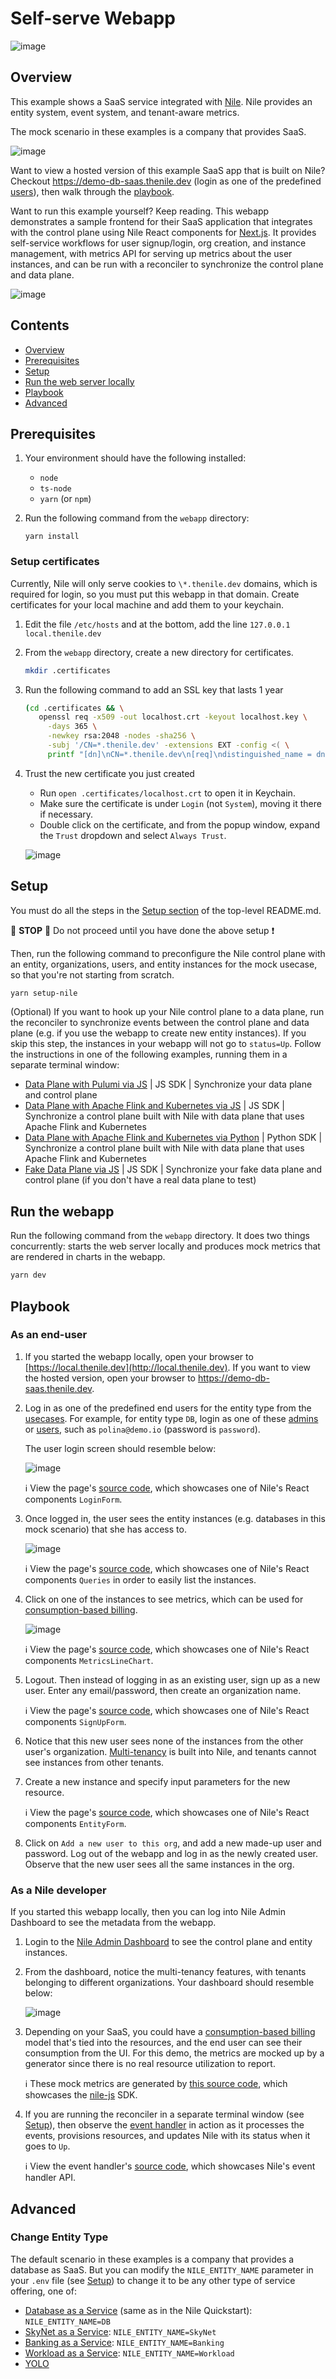 # Self-serve Webapp

![image](../images/Nile-text-logo.png)

## Overview

This example shows a SaaS service integrated with [Nile](https://thenile.dev/). 
Nile provides an entity system, event system, and tenant-aware metrics.

The mock scenario in these examples is a company that provides SaaS.

![image](../images/saas.png)

Want to view a hosted version of this example SaaS app that is built on Nile?  Checkout https://demo-db-saas.thenile.dev (login as one of the predefined [users](../usecases/DB/init/users.json)), then walk through the [playbook](#playbook).

Want to run this example yourself?  Keep reading.
This webapp demonstrates a sample frontend for their SaaS application that integrates with the control plane using Nile React components for [Next.js](https://nextjs.org/).
It provides self-service workflows for user signup/login, org creation, and instance management, with metrics API for serving up metrics about the user instances, and can be run with a reconciler to synchronize the control plane and data plane.

![image](../images/webapp.png)

## Contents

* [Overview](#overview)
* [Prerequisites](#prerequisites)
* [Setup](#setup)
* [Run the web server locally](#run-the-web-server-locally)
* [Playbook](#playbook)
* [Advanced](#advanced)

## Prerequisites

1. Your environment should have the following installed:

   - `node`
   - `ts-node`
   - `yarn` (or `npm`)

2. Run the following command from the `webapp` directory:

   ```
   yarn install
   ```

### Setup certificates

Currently, Nile will only serve cookies to `\*.thenile.dev` domains, which is required for login, so you must put this webapp in that domain. Create certificates for your local machine and add them to your keychain.

1. Edit the file `/etc/hosts` and at the bottom, add the line `127.0.0.1 local.thenile.dev`

2. From the `webapp` directory, create a new directory for certificates.

   ```bash
   mkdir .certificates
   ```

3. Run the following command to add an SSL key that lasts 1 year

   ```bash
   (cd .certificates && \
      openssl req -x509 -out localhost.crt -keyout localhost.key \
        -days 365 \
        -newkey rsa:2048 -nodes -sha256 \
        -subj '/CN=*.thenile.dev' -extensions EXT -config <( \
        printf "[dn]\nCN=*.thenile.dev\n[req]\ndistinguished_name = dn\n[EXT]\nsubjectAltName=DNS:*.thenile.dev\nkeyUsage=digitalSignature\nextendedKeyUsage=serverAuth"))
   ```

3. Trust the new certificate you just created

   - Run `open .certificates/localhost.crt` to open it in Keychain.
   - Make sure the certificate is under `Login` (not `System`), moving it there if necessary.
   - Double click on the certificate, and from the popup window, expand the `Trust` dropdown and select `Always Trust`.

   ![image](images/certs.png)

## Setup

You must do all the steps in the [Setup section](../README.md#setup) of the top-level README.md.

:stop_sign: **STOP** :stop_sign: Do not proceed until you have done the above setup :heavy_exclamation_mark:

Then, run the following command to preconfigure the Nile control plane with an entity, organizations, users, and entity instances for the mock usecase, so that you're not starting from scratch.

   ```bash
   yarn setup-nile
   ```

(Optional) If you want to hook up your Nile control plane to a data plane, run the reconciler to synchronize events between the control plane and data plane (e.g. if you use the webapp to create new entity instances). If you skip this step, the instances in your webapp will not go to `status=Up`.  Follow the instructions in one of the following examples, running them in a separate terminal window:

  - [Data Plane with Pulumi via JS](data-plane/pulumi/) | JS SDK | Synchronize your data plane and control plane
  - [Data Plane with Apache Flink and Kubernetes via JS](data-plane/k8s/) | JS SDK | Synchronize a control plane built with Nile with data plane that uses Apache Flink and Kubernetes
  - [Data Plane with Apache Flink and Kubernetes via Python](data-plane-python/k8s/) | Python SDK | Synchronize a control plane built with Nile with data plane that uses Apache Flink and Kubernetes
  - [Fake Data Plane via JS](data-plane/fake/) | JS SDK | Synchronize your fake data plane and control plane (if you don't have a real data plane to test)
  
## Run the webapp

Run the following command from the `webapp` directory.  It does two things concurrently: starts the web server locally and produces mock metrics that are rendered in charts in the webapp.

```bash
yarn dev
```

## Playbook

### As an end-user

1. If you started the webapp locally, open your browser to [https://local.thenile.dev](http://local.thenile.dev).  If you want to view the hosted version, open your browser to https://demo-db-saas.thenile.dev.

2. Log in as one of the predefined end users for the entity type from the [usecases](../usecases/). For example, for entity type `DB`, login as one of these [admins](../usecases/DB/init/admins.json) or [users](../usecases/DB/init/users.json), such as `polina@demo.io` (password is `password`).

   The user login screen should resemble below:

   ![image](images/login.png)

   :information_source: View the page's [source code](components/MyLoginForm/index.tsx), which showcases one of Nile's React components `LoginForm`.

3. Once logged in, the user sees the entity instances (e.g. databases in this mock scenario) that she has access to.

   ![image](images/instances.png)

   :information_source: View the page's [source code](components/db/GridView/index.tsx), which showcases one of Nile's React components `Queries` in order to easily list the instances.

4. Click on one of the instances to see metrics, which can be used for [consumption-based billing](https://www.thenile.dev/blog/launch-infra-saas#metrics-and-consumption-based-billing).

   ![image](images/metrics.png)

   :information_source: View the page's [source code](components/InstanceMetrics/RequestsLineChart/index.tsx), which showcases one of Nile's React components `MetricsLineChart`.

5. Logout. Then instead of logging in as an existing user, sign up as a new user.  Enter any email/password, then create an organization name.

   :information_source: View the page's [source code](components/MySignupForm/index.tsx), which showcases one of Nile's React components `SignUpForm`.

6. Notice that this new user sees none of the instances from the other user's organization.  [Multi-tenancy](https://www.thenile.dev/blog/launch-infra-saas#multi-tenant-control-plane) is built into Nile, and tenants cannot see instances from other tenants.

7. Create a new instance and specify input parameters for the new resource.

   :information_source: View the page's [source code](components/EntityTable/CreateInstance.tsx), which showcases one of Nile's React components `EntityForm`.

8. Click on `Add a new user to this org`, and add a new made-up user and password. Log out of the webapp and log in as the newly created user. Observe that the new user sees all the same instances in the org.

### As a Nile developer

If you started this webapp locally, then you can log into Nile Admin Dashboard to see the metadata from the webapp.

1. Login to the [Nile Admin Dashboard](https://nad.thenile.dev/) to see the control plane and entity instances.

2. From the dashboard, notice the multi-tenancy features, with tenants belonging to different organizations. Your dashboard should resemble below:

   ![image](images/nad.png)

3. Depending on your SaaS, you could have a [consumption-based billing](https://www.thenile.dev/blog/launch-infra-saas#metrics-and-consumption-based-billing) model that's tied into the resources, and the end user can see their consumption from the UI.  For this demo, the metrics are mocked up by a generator since there is no real resource utilization to report.

   :information_source: These mock metrics are generated by [this source code](../metrics/src/generate_metrics.ts), which showcases the [nile-js](https://github.com/TheNileDev/nile-js) SDK.

4. If you are running the reconciler in a separate terminal window (see [Setup](#setup)), then observe the [event handler](https://www.thenile.dev/blog/launch-infra-saas#event-handling-and-synchronization-with-the-data-plane) in action as it processes the events, provisions resources, and updates Nile with its status when it goes to `Up`. 

   :information_source: View the event handler's [source code](../data-plane/fake/src/commands/reconcile/index.ts), which showcases Nile's event handler API.

## Advanced

### Change Entity Type

The default scenario in these examples is a company that provides a database as SaaS.
But you can modify the `NILE_ENTITY_NAME` parameter in your `.env` file (see [Setup](#setup)) to change it to be any other type of service offering, one of:

- [Database as a Service](../usecases/DB/) (same as in the Nile Quickstart): `NILE_ENTITY_NAME=DB`
- [SkyNet as a Service](../usecases/SkyNet/): `NILE_ENTITY_NAME=SkyNet`
- [Banking as a Service](../usecases/Banking/): `NILE_ENTITY_NAME=Banking`
- [Workload as a Service](../usecases/Workload/): `NILE_ENTITY_NAME=Workload`
- [YOLO](../usecases/README.md#yolo)
